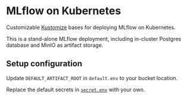 # MLflow on Kubernetes

Customizable [Kustomize](https://kustomize.io/) bases for deploying MLflow on Kubernetes. 

This is a stand-alone MLflow deployment, including in-cluster Postgres database and MinIO as artifact storage.

## Setup configuration

Update `DEFAULT_ARTIFACT_ROOT` in `default.env` to your bucket location.

Replace the default secrets in [`secret.env`](secret.env) with your own.
